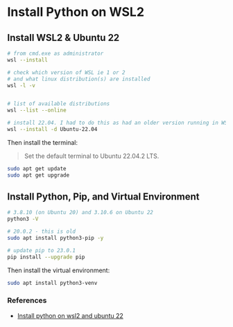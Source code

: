 # Install Python on WSL2

## Install WSL2 & Ubuntu 22

```bash
# from cmd.exe as administrator
wsl --install

# check which version of WSL ie 1 or 2
# and what linux distribution(s) are installed
wsl -l -v


# list of available distributions
wsl --list --online

# install 22.04. I had to do this as had an older version running in WSL
wsl --install -d Ubuntu-22.04
```

Then install the terminal:

> Set the default terminal to Ubuntu 22.04.2 LTS.

```bash
sudo apt get update
sudo apt get upgrade
```

## Install Python, Pip, and Virtual Environment

```bash
# 3.8.10 (on Ubuntu 20) and 3.10.6 on Ubuntu 22
python3 -V

# 20.0.2 - this is old
sudo apt install python3-pip -y

# update pip to 23.0.1
pip install --upgrade pip
```

Then install the virtual environment:

```bash
sudo apt install python3-venv
```

### References

- [Install python on wsl2 and ubuntu 22](https://davemateer.com/2023/03/31/install-python-on-WSL2-and-Ubuntu-22)

